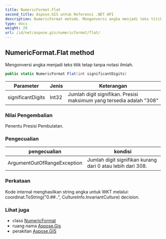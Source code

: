 ```yaml
---
title: NumericFormat.Flat
second_title: Aspose.GIS untuk Referensi .NET API
description: NumericFormat metode. Mengonversi angka menjadi teks titik tetap tanpa notasi ilmiah.
type: docs
weight: 20
url: /id/net/aspose.gis/numericformat/flat/
---
```

## NumericFormat.Flat method

Mengonversi angka menjadi teks titik tetap tanpa notasi ilmiah.

```csharp
public static NumericFormat Flat(int significantDigits)
```

| Parameter | Jenis | Keterangan |
| --- | --- | --- |
| significantDigits | Int32 | Jumlah digit signifikan. Presisi maksimum yang tersedia adalah "308" |

### Nilai Pengembalian

Penentu Presisi Pembulatan.

### Pengecualian

| pengecualian | kondisi |
| --- | --- |
| ArgumentOutOfRangeException | Jumlah digit signifikan kurang dari 0 atau lebih dari 308. |

### Perkataan

Kode internal menghasilkan string angka untuk WKT melalui: coordinat.ToString("0.##..", CultureInfo.InvariantCulture) decision.

### Lihat juga

* class [NumericFormat](../)
* ruang nama [Aspose.Gis](../../numericformat/)
* perakitan [Aspose.GIS](../../../)


